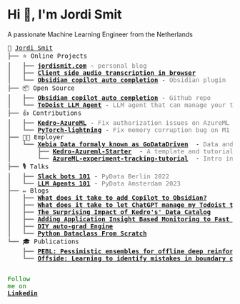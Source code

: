 <h1>Hi 👋, I'm Jordi Smit</h1>
<p>A passionate Machine Learning Engineer from the Netherlands</p>
<pre style="font-family:Menlo,'DejaVu Sans Mono',consolas,'Courier New',monospace">🙂 <a href="https://jordismit.com/">Jordi Smit</a>
<span style="color: #808080; text-decoration-color: #808080">┣━━ </span>⭐ Online Projects
<span style="color: #808080; text-decoration-color: #808080">┃   ┣━━ </span><span style="font-weight: bold"><a href="https://jordismit.com/">jordismit.com</a></span> - <span style="color: #808080; text-decoration-color: #808080">personal blog</span>
<span style="color: #808080; text-decoration-color: #808080">┃   ┣━━ </span><span style="font-weight: bold"><a href="https://jordismit.com/tools/ai-based-transcription-in-the-browser/">Client side audio transcription in browser</a></span>
<span style="color: #808080; text-decoration-color: #808080">┃   ┗━━ </span><span style="font-weight: bold"><a href="https://obsidian.md/plugins?search=Copilot%20auto%20completion/">Obsidian copilot auto completion</a></span> -<span style="color: #808080; text-decoration-color: #808080"> Obsidian plugin</span>
<span style="color: #808080; text-decoration-color: #808080">┣━━ </span>📦 Open Source
<span style="color: #808080; text-decoration-color: #808080">┃   ┣━━ </span><span style="font-weight: bold"><a href="https://github.com/j0rd1smit/obsidian-copilot-auto-completion">Obsidian copilot auto completion</a></span> - <span style="color: #808080; text-decoration-color: #808080">Github repo</span>
<span style="color: #808080; text-decoration-color: #808080">┃   ┗━━ </span><span style="font-weight: bold"><a href="https://github.com/j0rd1smit/todoist_react_agent">ToDoist LLM Agent</a></span> - <span style="color: #808080; text-decoration-color: #808080">LLM agent that can manage your todoist-based todo lists</span>
<span style="color: #808080; text-decoration-color: #808080">┣━━ </span>👍 Contributions
<span style="color: #808080; text-decoration-color: #808080">┃   ┣━━ </span><span style="font-weight: bold"><a href="https://github.com/getindata/kedro-azureml/pull/47">Kedro-AzureML</a></span> - <span style="color: #808080; text-decoration-color: #808080">Fix authorization issues on AzureML Compute Instance</span>
<span style="color: #808080; text-decoration-color: #808080">┃   ┗━━ </span><span style="font-weight: bold"><a href="https://github.com/Lightning-AI/lightning/pull/14368">PyTorch-lightning</a></span> - <span style="color: #808080; text-decoration-color: #808080">Fix memory corruption bug on M1 Macs</span>
<span style="color: #808080; text-decoration-color: #808080">┣━━ </span>👨‍💻 Employer
<span style="color: #808080; text-decoration-color: #808080">┃   ┗━━ </span><span style="font-weight: bold"><a href="https://xebia.com/digital-transformation/data-and-ai//">Xebia Data formaly known as GoDataDriven</a></span>  - <span style="color: #808080; text-decoration-color: #808080">Data and AI consultancy</span>
<span style="color: #808080; text-decoration-color: #808080">┃       ┣━━ </span><span style="font-weight: bold"><a href="https://github.com/godatadriven/Kedro-Azureml-Starter">Kedro-Azureml-Starter</a></span>  - <span style="color: #808080; text-decoration-color: #808080">A template and tutorial for AzureML-based Kedro projects</span>
<span style="color: #808080; text-decoration-color: #808080">┃       ┗━━ </span><span style="font-weight: bold"><a href="https://github.com/godatadriven/azureml_experiment_tracking_tutorial">AzureML-experiment-tracking-tutorial</a></span>  - <span style="color: #808080; text-decoration-color: #808080">Intro into experiment tracking on AzureML</span>
<span style="color: #808080; text-decoration-color: #808080">┣━━ </span>🎙️ Talks
<span style="color: #808080; text-decoration-color: #808080">┃   ┣━━ </span><span style="font-weight: bold"><a href="https://www.youtube.com/watch?v=jB5LGEjFVvU">Slack bots 101</a></span> - <span style="color: #808080; text-decoration-color: #808080">PyData Berlin 2022</span>
<span style="color: #808080; text-decoration-color: #808080">┃   ┗━━ </span><span style="font-weight: bold"><a href="https://amsterdam2023.pydata.org/cfp/talk/N7Y7X7/">LLM Agents 101</a></span> - <span style="color: #808080; text-decoration-color: #808080">PyData Amsterdam 2023</span>
<span style="color: #808080; text-decoration-color: #808080">┣━━ </span>✏️️ Blogs
<span style="color: #808080; text-decoration-color: #808080">┃   ┣━━ </span><span style="font-weight: bold"><a href="https://jordismit.com/blog/what-does-it-take-to-add-copilot-to-obsidian/">What does it take to add Copilot to Obsidian?</a></span>
<span style="color: #808080; text-decoration-color: #808080">┃   ┣━━ </span><span style="font-weight: bold"><a href="https://jordismit.com/blog/what-does-it-take-to-let-chatgpt-manage-my-todoist-tasks/">What does it take to let ChatGPT manage my Todoist tasks?</a></span>
<span style="color: #808080; text-decoration-color: #808080">┃   ┣━━ </span><span style="font-weight: bold"><a href="https://jordismit.com/blog/the-surprising-impact-of-kedros-data-catalog/">The Surprising Impact of Kedro&#x27;s&#x27; Data Catalog</a></span>
<span style="color: #808080; text-decoration-color: #808080">┃   ┣━━ </span><span style="font-weight: bold"><a href="https://jordismit.com/blog/adding-application-insight-based-monitoring-to-fast-api/">Adding Application Insight Based Monitoring to Fast API</a></span>
<span style="color: #808080; text-decoration-color: #808080">┃   ┣━━ </span><span style="font-weight: bold"><a href="https://jordismit.com/blog/diy-auto-grad-engine-a-step-by-step-guide-to-calculating-derivatives-automatically/">DIY auto-grad Engine</a></span>
<span style="color: #808080; text-decoration-color: #808080">┃   ┗━━ </span><span style="font-weight: bold"><a href="https://jordismit.com/blog/python-dataclass-from-scratch/">Python Dataclass From Scratch</a></span>
<span style="color: #808080; text-decoration-color: #808080">┗━━ </span>🎓 Publications
<span style="color: #808080; text-decoration-color: #808080">    ┣━━ </span><span style="font-weight: bold"><a href="https://pure.tudelft.nl/ws/portalfiles/portal/99506618/R2AW_paper_6_1.pdf/">PEBL: Pessimistic ensembles for offline deep reinforcement learning</a></span>
<span style="color: #808080; text-decoration-color: #808080">    ┗━━ </span><span style="font-weight: bold"><a href="https://dl.acm.org/doi/abs/10.1145/3387940.3391464/">Offside: Learning to identify mistakes in boundary conditions</a></span>

<span style="color: #008000; text-decoration-color: #008000">Follow me on </span><span style="color: #008000; text-decoration-color: #008000; font-weight: bold"><a href="https://www.linkedin.com/in/jordi-smit-8778b51b4">Linkedin</a></span>
</pre>